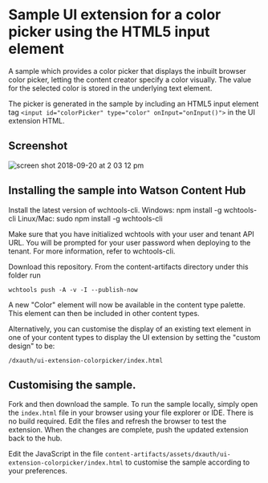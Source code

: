 # Sample UI extension for a color picker using the HTML5 input element

A sample which provides a color picker that displays the inbuilt browser color picker, letting the content creator specify a color visually.  The value for the selected color is stored in the underlying text element.

The picker is generated in the sample by including an HTML5 input element tag `<input id="colorPicker" type="color" onInput="onInput()">` in the UI extension HTML.

## Screenshot

![screen shot 2018-09-20 at 2 03 12 pm](https://media.github.ibm.com/user/152536/files/f6f91278-bcdd-11e8-9986-02d2c4ee0be0)


## Installing the sample into Watson Content Hub

Install the latest version of wchtools-cli. Windows: npm install -g wchtools-cli Linux/Mac: sudo npm install -g wchtools-cli

Make sure that you have initialized wchtools with your user and tenant API URL. You will be prompted for your user password when deploying to the tenant. For more information, refer to wchtools-cli.

Download this repository. From the content-artifacts directory under this folder run

```wchtools push -A -v -I --publish-now```

A new "Color" element will now be available in the content type palette. This element can then be included in other content types.

Alternatively, you can customise the display of an existing text element in one of your content types to display the UI extension by setting the "custom design" to be:

```/dxauth/ui-extension-colorpicker/index.html```

## Customising the sample.

Fork and then download the sample. To run the sample locally, simply open the ```index.html``` file in your browser using your file explorer or IDE. There is no build required. Edit the files and refresh the browser to test the extension. When the changes are complete, push the updated extension back to the hub.

Edit the JavaScript in the file ```content-artifacts/assets/dxauth/ui-extension-colorpicker/index.html``` to customise the sample according to your preferences.
